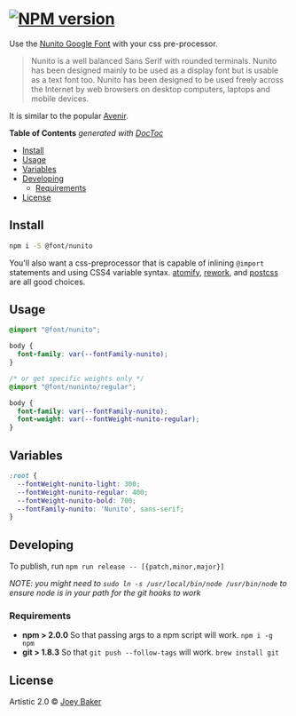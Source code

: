 #  [![NPM version][npm-image]][npm-url]

Use the [Nunito Google Font](https://www.google.com/fonts/specimen/Nunito#charset) with your css pre-processor.

> Nunito is a well balanced Sans Serif with rounded terminals. Nunito has been designed mainly to be used as a display font but is usable as a text font too. Nunito has been designed to be used freely across the Internet by web browsers on desktop computers, laptops and mobile devices.

It is similar to the popular [Avenir](http://www.fonts.com/font/linotype/avenir).

<!-- START doctoc generated TOC please keep comment here to allow auto update -->
<!-- DON'T EDIT THIS SECTION, INSTEAD RE-RUN doctoc TO UPDATE -->
**Table of Contents**  *generated with [DocToc](https://github.com/thlorenz/doctoc)*

- [Install](#install)
- [Usage](#usage)
- [Variables](#variables)
- [Developing](#developing)
  - [Requirements](#requirements)
- [License](#license)

<!-- END doctoc generated TOC please keep comment here to allow auto update -->

## Install

```sh
npm i -S @font/nunito
```

You'll also want a css-preprocessor that is capable of inlining `@import` statements and using CSS4 variable syntax. [atomify](htttp://github.com/atomify), [rework](https://github.com/reworkcss/rework), and [postcss](https://github.com/postcss/postcss) are all good choices.

## Usage

```css
@import "@font/nunito";

body {
  font-family: var(--fontFamily-nunito);
}

/* or get specific weights only */
@import "@font/nuninto/regular";

body {
  font-family: var(--fontFamily-nunito);
  font-weight: var(--fontWeight-nunito-regular);
}
```

## Variables
```css
:root {
  --fontWeight-nunito-light: 300;
  --fontWeight-nunito-regular: 400;
  --fontWeight-nunito-bold: 700;
  --fontFamily-nunito: 'Nunito', sans-serif;
}
```

## Developing
To publish, run `npm run release -- [{patch,minor,major}]`

_NOTE: you might need to `sudo ln -s /usr/local/bin/node /usr/bin/node` to ensure node is in your path for the git hooks to work_

### Requirements
* **npm > 2.0.0** So that passing args to a npm script will work. `npm i -g npm`
* **git > 1.8.3** So that `git push --follow-tags` will work. `brew install git`

## License

Artistic 2.0 © [Joey Baker](https://byjoeybaker.com)


[npm-url]: https://npmjs.org/package/@font/nunito
[npm-image]: https://badge.fury.io/js/@font/nunito.svg
[travis-url]: https://travis-ci.org/joeybaker/@font/nunito
[travis-image]: https://travis-ci.org/joeybaker/@font/nunito.svg?branch=master
[daviddm-url]: https://david-dm.org/joeybaker/@font/nunito.svg?theme=shields.io
[daviddm-image]: https://david-dm.org/joeybaker/@font/nunito
